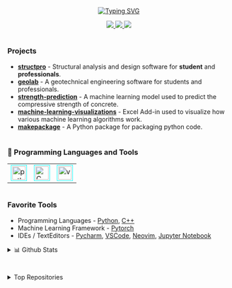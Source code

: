<p align="center">
<a href="https://github.com/patrickboateng">
    <img src="https://readme-typing-svg.demolab.com?font=Georgia&size=18&duration=2000&pause=100&multiline=true&width=500&height=50&lines=I'm+Patrick;Structural+Engineer+%7C+Computer+Programmer+%7C+AI+Enthusiast" alt="Typing SVG" />
</a>
</p>

<p align="center">
<a href="https://www.linkedin.com/in/patrickboateng/">
    <img src="https://img.shields.io/badge/-Linkedin-blue?style=flat-square&logo=linkedin">
</a>
<a href="mailto:boatengpato.pb@gmail.com">
    <img src="https://img.shields.io/badge/-Email-red?style=flat-square&logo=gmail&logoColor=white">
</a>
<a href="https://pypi.org/user/Pato546/">
    <img src="https://img.shields.io/badge/PyPi-Pato546-blue?style=flat-square&logo=pypi&logoColor=white">
</a>
</p>

#

### Projects

- [**structpro**](https://github.com/patrickboateng/structpro) - Structural analysis and design software for **student** and **professionals**.
- [**geolab**](https://github.com/patrickboateng/geolab) - A geotechnical engineering software for students and professionals.
- [**strength-prediction**](https://github.com/patrickboateng/strength-prediction) - A machine learning model used to predict the compressive strength of concrete.
- [**machine-learning-visualizations**](https://github.com/patrickboateng/machine-learning-visualization) - Excel Add-in used to visualize how various machine learning algorithms work.
- [**makepackage**](https://github.com/patrickboateng/makepackage) - A Python package for packaging python code.

#

### 🧰 Programming Languages and Tools

<table>

  <tr>
      <td>
        <img style="border: 1px solid cyan; padding:2px" alt="python" width=30 src="https://cdn.jsdelivr.net/gh/devicons/devicon/icons/python/python-original.svg" />
      </td>
      <td>
        <img style="border: 1px solid cyan; padding:2px" alt="C" width=30 src="https://cdn.jsdelivr.net/gh/devicons/devicon/icons/cplusplus/cplusplus-original.svg" />
      </td>
      </td>
      <td>
        <img style="border: 1px solid cyan; padding:2px" alt="vs-code" width=30 src="https://cdn.jsdelivr.net/gh/devicons/devicon/icons/pytorch/pytorch-original.svg" />     
      </td>
    </tr>
</table>

#

### Favorite Tools

- Programming Languages - [Python](https://www.python.org/), [C++](https://www.isocpp.org)
- Machine Learning Framework - [Pytorch](https://pytorch.org/)
- IDEs / TextEditors - [Pycharm](https://www.jetbrains.com/pycharm/), [VSCode](https://code.visualstudio.com/), [Neovim](https://neovim.io/), [Jupyter Notebook](https://jupyter.org/)

<details>
<summary> 📊 Github Stats </summary>

<a href="https://github.com/patrickboateng">
    <img src="https://github-stats-alpha.vercel.app/api?username=patrickboateng&cc=22272e&tc=37BCF6&ic=fff&bc=0000">
</a>

#

![](http://github-profile-summary-cards.vercel.app/api/cards/profile-details?username=patrickboateng&theme=dracula)

![](http://github-profile-summary-cards.vercel.app/api/cards/repos-per-language?username=patrickboateng&theme=dracula)
![](http://github-profile-summary-cards.vercel.app/api/cards/most-commit-language?username=patrickboateng&theme=dracula)

</details>

#

<details>
<summary>Top Repositories</summary>

[![Readme Card](https://github-readme-stats.vercel.app/api/pin/?username=patrickboateng&repo=machine-learning-visualization&theme=dracula)](https://github.com/patrickboateng/geolab)

[![Readme Card](https://github-readme-stats.vercel.app/api/pin/?username=patrickboateng&repo=data-structures&theme=dracula)](https://github.com/patrickboateng/structpro)

[![Readme Card](https://github-readme-stats.vercel.app/api/pin/?username=patrickboateng&repo=algorithms&theme=dracula)](https://github.com/patrickboateng/strength-prediction)

</details>

<!--
  Themes Available
  ================
  dark, radical, merko, gruvbox, tokyonight, onedark, cobalt, synthwave, highcontrast, dracula
-->
